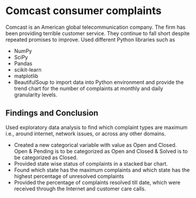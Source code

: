 # Comcast consumer complaints
Comcast is an American global telecommunication company. The firm has been providing terrible customer service. They continue to fall short despite repeated promises to 
improve. 
Used different Python libraries such as 
- NumPy
- SciPy 
- Pandas 
- scikit-learn 
- matplotlib 
- BeautifulSoup to import data into Python environment and provide the 
trend chart for the number of complaints at monthly and daily granularity levels. 

## Findings and Conclusion
Used exploratory data analysis to find which complaint types are maximum i.e., around internet, network issues, or across any other domains.
- Created a new categorical variable with value as Open and Closed. Open & Pending is to be categorized as Open and Closed & Solved is to be categorized as Closed.
- Provided state wise status of complaints in a stacked bar chart.
- Found which state has the maximum complaints and which state has the highest percentage of unresolved complaints
- Provided the percentage of complaints resolved till date, which were received through the Internet and customer care calls.
